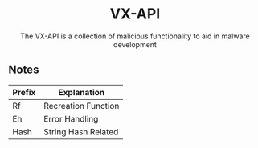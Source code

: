 <!-- markdownlint-configure-file {
  "MD013": {
    "code_blocks": false,
    "tables": false
  },
  "MD033": false,
  "MD041": false
} -->

<div align="center">
  
# VX-API
  
The VX-API is a collection of malicious functionality to aid in malware development
 

</div>

## Notes

| Prefix | Explanation         |
|--------|---------------------|
| Rf     | Recreation Function |
| Eh     | Error Handling      |
| Hash   | String Hash Related |

